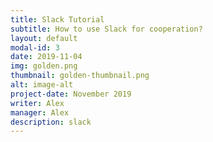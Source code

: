 ```yaml
---
title: Slack Tutorial
subtitle: How to use Slack for cooperation?
layout: default
modal-id: 3
date: 2019-11-04
img: golden.png
thumbnail: golden-thumbnail.png
alt: image-alt
project-date: November 2019
writer: Alex
manager: Alex
description: slack
---
```

